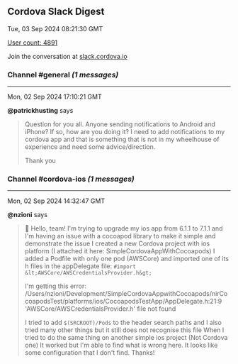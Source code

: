 ## Cordova Slack Digest
Tue, 03 Sep 2024 08:21:30 GMT

[User count: 4891](https://cordova.slack.com/)


Join the conversation at [slack.cordova.io](http://slack.cordova.io/)

### __Channel #general__ _(1 messages)_
---

Mon, 02 Sep 2024 17:10:21 GMT

__@patrickhusting__ says 
> Question for you all.   Anyone sending notifications to Android and iPhone?  If so, how are you doing it?  I need to add notifications to my cordova app and that is something that is not in my wheelhouse of experience and need some advice/direction.
> 
> Thank you
> 

### __Channel #cordova-ios__ _(1 messages)_
---

Mon, 02 Sep 2024 14:32:47 GMT

__@nzioni__ says 
> 👋 Hello, team!
> I'm trying to upgrade my ios app from 6.1.1 to 7.1.1 and I'm having an issue with a cocoapod library
> to make it simple and demonstrate the issue I created a new Cordova project with ios platform (I attached it here: SimpleCordovaAppWithCocoapods)
> I added a Podfile with only one pod (AWSCore) and imported one of its h files in the appDelegate file:
> `#import &lt;AWSCore/AWSCredentialsProvider.h&gt;`
> 
> I'm getting this error: /Users/nzioni/Development/SimpleCordovaAppwithCocoapods/nirCocoapodsTest/platforms/ios/CocoapodsTestApp/AppDelegate.h:21:9 'AWSCore/AWSCredentialsProvider.h' file not found
> 
> I tried to add  `$(SRCROOT)/Pods` to the header search paths and I also tried many other things but it still does not recognise this file
> When I tried to do the same thing on another simple ios project (Not Cordova one) It worked but I'm able to find what is wrong here. It looks like some configuration that I don't find.
> Thanks!
> 
